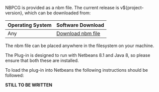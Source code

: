 NBPCG is provided as a nbm file.  The current release is v${project-version}, which can be downloaded from:

| Operating System | Software Download |  
|:-------------------|:--------------|
| Any | [Download nbm file](http://www.rlinsdale.org.uk/repository/uk/theretiredprogrammer/${project-key}/${project-version}/nbpcg-${project-version}.nbm) |

The nbm file can be placed anywhere in the filesystem on your machine.

The Plug-in is designed to run with Netbeans 8.1 and Java 8, so please ensure that both these
are installed.
                
To load the plug-in into Netbeans the following instructions should be followed:
      
**STILL TO BE WRITTEN**
